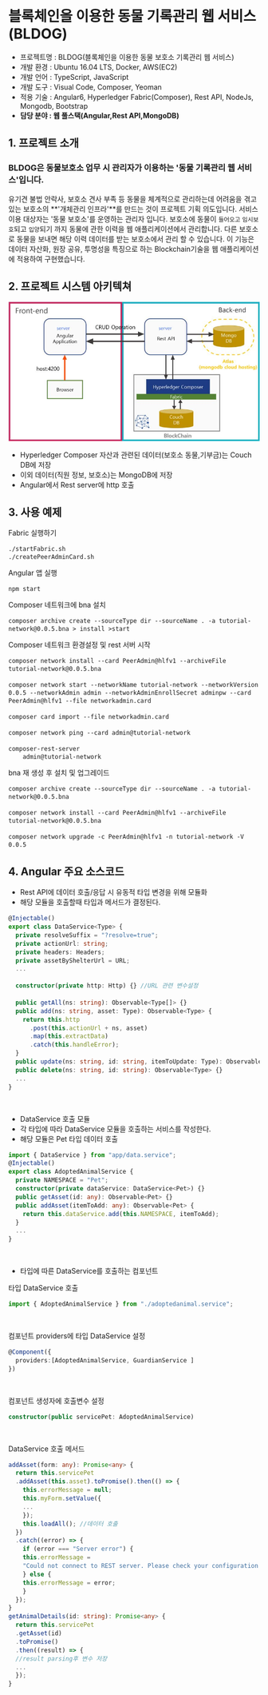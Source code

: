 # 블록체인을 이용한 동물 기록관리 웹 서비스(BLDOG)

- 프로젝트명 : BLDOG(블록체인을 이용한 동물 보호소 기록관리 웹 서비스)
- 개발 환경 : Ubuntu 16.04 LTS, Docker, AWS(EC2)
- 개발 언어 : TypeScript, JavaScript
- 개발 도구 : Visual Code, Composer, Yeoman
- 적용 기술 : Angular6, Hyperledger Fabric(Composer), Rest API, NodeJs, Mongodb, Bootstrap
- **담당 분야 : 웹 풀스택(Angular,Rest API,MongoDB)**

## 1. 프로젝트 소개

### BLDOG은 동물보호소 업무 시 관리자가 이용하는 '동물 기록관리 웹 서비스'입니다.<BR>

유기견 불법 안락사, 보호소 견사 부족 등 동물을 체계적으로 관리하는데 어려움을 겪고 있는 보호소의 **'개체관리 인프라'**를 만드는 것이 프로젝트 기획 의도입니다.
서비스 이용 대상자는 '동물 보호소'를 운영하는 관리자 입니다. 보호소에 동물이 `들어오고` `임시보호`되고 `입양`되기 까지 동물에 관한 이력을 웹 애플리케이션에서 관리합니다. 다른 보호소로 동물을 보내면 해당 이력 데이터를 받는 보호소에서 관리 할 수 있습니다. 이 기능은 데이터 자산화, 원장 공유, 투명성을 특징으로 하는 Blockchain기술을 웹 애플리케이션에 적용하여 구현했습니다.

## 2. 프로젝트 시스템 아키텍쳐

![bldog system img](/bldog-system.jpg)

- Hyperledger Composer 자산과 관련된 데이터(보호소 동물,기부금)는 Couch DB에 저장
- 이외 데이터(직원 정보, 보호소)는 MongoDB에 저장
- Angular에서 Rest server에 http 호출

## 3. 사용 예제

Fabric 실행하기

```
./startFabric.sh
./createPeerAdminCard.sh
```

Angular 앱 실행

```
npm start
```

Composer 네트워크에 bna 설치

```
composer archive create --sourceType dir --sourceName . -a tutorial-network@0.0.5.bna > install >start
```

Composer 네트워크 환경설정 및 rest 서버 시작

```
composer network install --card PeerAdmin@hlfv1 --archiveFile tutorial-network@0.0.5.bna

composer network start --networkName tutorial-network --networkVersion 0.0.5 --networkAdmin admin --networkAdminEnrollSecret adminpw --card PeerAdmin@hlfv1 --file networkadmin.card

composer card import --file networkadmin.card

composer network ping --card admin@tutorial-network

composer-rest-server
	admin@tutorial-network
```

bna 재 생성 후 설치 및 업그레이드

```
composer archive create --sourceType dir --sourceName . -a tutorial-network@0.0.5.bna

composer network install --card PeerAdmin@hlfv1 --archiveFile tutorial-network@0.0.5.bna

composer network upgrade -c PeerAdmin@hlfv1 -n tutorial-network -V 0.0.5

```

## 4. Angular 주요 소스코드

- Rest API에 데이터 호출/응답 시 유동적 타입 변경을 위해 모듈화
- 해당 모듈을 호출할때 타입과 메서드가 결정된다.

```typescript
@Injectable()
export class DataService<Type> {
  private resolveSuffix = "?resolve=true";
  private actionUrl: string;
  private headers: Headers;
  private assetByShelterUrl = URL;
  ...

  constructor(private http: Http) {} //URL 관련 변수설정

  public getAll(ns: string): Observable<Type[]> {}
  public add(ns: string, asset: Type): Observable<Type> {
    return this.http
      .post(this.actionUrl + ns, asset)
      .map(this.extractData)
      .catch(this.handleError);
  }
  public update(ns: string, id: string, itemToUpdate: Type): Observable<Type> {}
  public delete(ns: string, id: string): Observable<Type> {}
  ...
}
```

<br>

- DataService 호출 모듈
- 각 타입에 따라 DataService 모듈을 호출하는 서비스를 작성한다.
- 해당 모듈은 Pet 타입 데이터 호출

```typescript
import { DataService } from "app/data.service";
@Injectable()
export class AdoptedAnimalService {
  private NAMESPACE = "Pet";
  constructor(private dataService: DataService<Pet>) {}
  public getAsset(id: any): Observable<Pet> {}
  public addAsset(itemToAdd: any): Observable<Pet> {
    return this.dataService.add(this.NAMESPACE, itemToAdd);
  }
  ...
}
```

<br>

- 타입에 따른 DataService를 호출하는 컴포넌트

타입 DataService 호출

```typescript
import { AdoptedAnimalService } from "./adoptedanimal.service";
```

<br>

컴포넌트 providers에 타입 DataService 설정

```typescript
@Component({
  providers:[AdoptedAnimalService, GuardianService ]
})
```

<br>

컴포넌트 생성자에 호출변수 설정

```typescript
constructor(public servicePet: AdoptedAnimalService)
```

<br>

DataService 호출 메서드

```typescript
addAsset(form: any): Promise<any> {
  return this.servicePet
  .addAsset(this.asset).toPromise().then(() => {
    this.errorMessage = null;
    this.myForm.setValue({
    ...
    });
    this.loadAll(); //데이터 호출
  })
  .catch((error) => {
    if (error === "Server error") {
    this.errorMessage =
    "Could not connect to REST server. Please check your configuration details";
    } else {
    this.errorMessage = error;
    }
  });
}
getAnimalDetails(id: string): Promise<any> {
  return this.servicePet
  .getAsset(id)
  .toPromise()
  .then((result) => {
  //result parsing후 변수 저장
  ...
  });
}
```

<!-- 개발 환경 설정 방법, 기여 방법, 변경 로그, 라이센스 및 작성자 정보를 포함해야 한다. -->

<!-- <ul>
  <li> 유기동물 개체 증가로 보호소 견사 부족 </li>
  <li> 안락사 </li>
  <li> 운영 자금이 부족해 기부금 확립 필요 </li>
</ul>

버려지는 유기동물의 개체수 또한 증가하고 있습니다. <BR>
보호소의 역할이 더욱 막중해지고 있지만 관리에 필요한 **기술적 인프라가 부족**합니다.
많은 동물 보호소가 열악한 환경에서 동물을 관리하고 있고, 모자란 운영비로 인해 정부의 지원과 기부를 받으며 운영하고 있는 상황입니다. <BR>
어려운 사정으로 인해 불법적으로 안락사를 시행하는 보호소가 상당수입니다. <BR>
우리 팀은 동물 보호소가 갖고있는 고민을 기술 인프라로 해결하고자 했습니다. <BR>
블록체인 기술을 적용하여 **기부금, 동물 관리 업무시 남기는 기록물을 투명하게 공고히 저장하도록** 했습니다. -->

<!-- ### 프로젝트 시스템 구조

![bldog system img](/bldog-system.jpg)

### 팀 기술 포지션

| Name | Description             | Social                              |
| ---- | ----------------------- | ----------------------------------- |
| hako | 웹 서비스 구현          | [github](https://github.com/OHHAKO) |
| 김OO | 웹 페이지 UI,UX         |                                     |
| 이OO | Block-Chain 및 AWS 환경 |                                     |
| 정OO | Block-Chain 및 AWS 환경 |                                     | -->

<!--
[수행 역할 설명]
프로젝트에서 웹 서비스 부문을 풀 스택으로 담당했습니다. 프론트단은 Typescript 언어를 기반으로 동작하는 Angular 프론트 프레임워크를 사용했고 “Angular Assentials” 도서를 참고하여 프로그래밍 했습니다. Node Package Manager 사용, 네트워크 기능 접근이 용이한 CLI 그리고 Hyperledger Fabric와 관련된 모듈을 Angular에 로드하는 작업을 Docker를 통해 진행해야 했는데 서버를 통합적으로 편리하게 관리하기 위해 Ubuntu Linux 환경에서 개발을 진행했습니다.
서비스에서 웹이 출력하는 데이터는 두 가지로 나누어집니다. 프로젝트 취지에 맞게 ‘자산화’한 데이터와 일반 데이터입니다. 동물관련 정보와 기부금 정보에 해당하는 자산 데이터는 Hyperledger Fabric에 의해 Couch DB에 저장되고 그 이외의 데이터는 MongoDB에 저장했습니다. 연관된 정보를 프로그래머가 한눈에 파악하기 쉬운 Object형 데이터를 저장하기 위해 MongoDB(Nosql)를 사용했습니다. 팀원이 데이터베이스에 필요 정보를 추가하고 수정할 수 있도록 해당 데이터베이스를 Atlas (Cloud service)에 생성했습니다. 두 데이터베이스에 접근해 유저 호출에 따른 응답을 제공하는 Rest API를 구현했습니다.
Rest API는 앱에서 http 비동기식으로 Database 데이터를 호출했고 응답받은 데이터를 태그에 바인딩 합니다. 응답 데이터를 바인딩 하기 전, DB에 저장된 객체를 가장 작은 단위로 파싱 하고 변수에 저장해야 하는데, Typescript의 특성 상 모든 변수의 타입을 명시해야 했습니다. 그러다 같은 변수타입의 데이터를 여러 컴포넌트에서 반복해 호출하는 것을 알게 되었고 반복되는 변수의 집합을 namespace단위로 구성하여 의존성 모듈을 만들었고 사용하는 컴포넌트에서 모듈을 이용하도록 했습니다. Angular를 사용하면서 가장 매력을 느꼈던 부분은, 사용하는 컴포넌트가 많아질수록 리소스 구조가 점점 복잡해지는 문제를 Routing에서 컴포넌트 간 관계를 명시해 해결할 수 있다는 점 이었습니다. -->

<!--
### Directory 설명

- SRC\lib\logic.js , SRC\models\org.example.mynetwork.cto , SRC\permissions.acl , SRC\queries.qry
  js, cto, acl, qry 파일을 기반으로 배포가능한 아카이브 파일 tutorial-network@[version].bna 생성.
- SRC\package.json
  Version, Script, Dependency 관리
- SRC\networkadmin.card
  블록체인 네트워크에 연결하는데 필요한 모든 정보를 제공
- SRC\bldog-app
  웹 애플리케이션 프로젝트 폴더
- SRC\bldog-app\dbService
  Atlas mongodb와 웹 애플리케이션 연동을 위한 Rest Server(nodejs) 데이터
- SRC\bldog-app\src\app\org.example.mynetwork.ts
  블록체인 model 코드
- SRC\bldog-app\src\app\org.hyperledger.composer.system.ts
  블록체인과 웹 애플리케이션 연동 정보 -->
